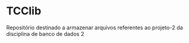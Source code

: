 # TCClib
Repositório destinado a armazenar arquivos referentes ao projeto-2  da disciplina de banco de dados 2
